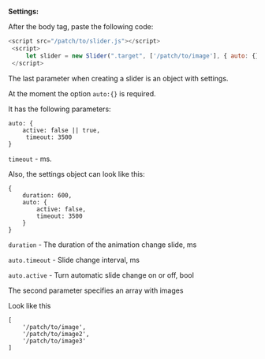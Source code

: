 **Settings:**

After the body tag, paste the following code:
```js
<script src="/patch/to/slider.js"></script>
 <script>
     let slider = new Slider(".target", ['/patch/to/image'], { auto: {} });
 </script>
```
The last parameter when creating a slider is an object with settings.

At the moment the option `auto:{}` is required.

It has the following parameters:

```
auto: {
    active: false || true,
     timeout: 3500
}
```
`timeout` - ms.

Also, the settings object can look like this:

```
{
    duration: 600,
    auto: {
        active: false,
        timeout: 3500
    }
}
```
`duration` - The duration of the animation change slide, ms

`auto.timeout` - Slide change interval, ms

`auto.active` - Turn automatic slide change on or off, bool

The second parameter specifies an array with images

Look like this
```
[
    '/patch/to/image',
    '/patch/to/image2',
    '/patch/to/image3'
]
```